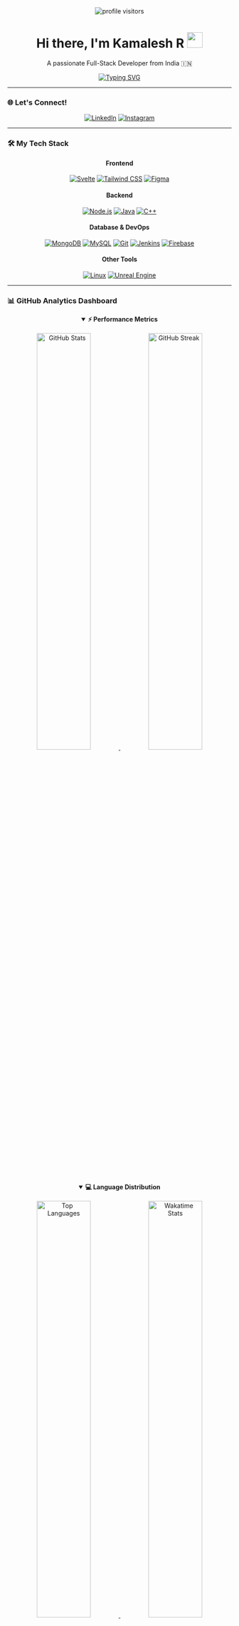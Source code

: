 <div align="center">
  <img src="https://komarev.com/ghpvc/?username=kamaleshranganathan&label=Profile%20Visitors&color=blueviolet&style=flat-square" alt="profile visitors" />
</div>

<div align="center">
  <h1>Hi there, I'm Kamalesh R <img src="https://media.giphy.com/media/hvRJCLFzcasrR4ia7z/giphy.gif" width="35px" /></h1>
  <p>A passionate Full-Stack Developer from India 🇮🇳</p>
  
  <a href="https://git.io/typing-svg">
    <img src="https://readme-typing-svg.herokuapp.com?font=Fira+Code&size=25&pause=1000&color=3397F7&center=true&vCenter=true&width=435&lines=Full+Stack+Developer;Always+Learning;Tech+Enthusiast;Building+the+Future" alt="Typing SVG" />
  </a>
</div>

---

### 🌐 Let's Connect!
<p align="center">
  <a href="https://www.linkedin.com/in/kamalesh--r/" target="_blank"><img src="https://img.shields.io/badge/LinkedIn-0077B5?style=for-the-badge&logo=linkedin&logoColor=white" alt="LinkedIn"></a>
  <a href="https://instagram.com/iamkamaleshr" target="_blank"><img src="https://img.shields.io/badge/Instagram-E4405F?style=for-the-badge&logo=instagram&logoColor=white" alt="Instagram"></a>
  </p>

---

### 🛠️ My Tech Stack

<div align="center">
  <h4><b>Frontend</b></h4>
  <p>
    <a href="https://svelte.dev/" target="_blank" rel="noreferrer"><img src="https://img.shields.io/badge/Svelte-4A4A55?style=for-the-badge&logo=svelte&logoColor=FF3E00" alt="Svelte"/></a>
    <a href="https://tailwindcss.com/" target="_blank" rel="noreferrer"><img src="https://img.shields.io/badge/Tailwind_CSS-38B2AC?style=for-the-badge&logo=tailwind-css&logoColor=white" alt="Tailwind CSS"/></a>
    <a href="https://www.figma.com/" target="_blank" rel="noreferrer"><img src="https://img.shields.io/badge/Figma-F24E1E?style=for-the-badge&logo=figma&logoColor=white" alt="Figma"/></a>
  </p>
  <h4><b>Backend</b></h4>
  <p>
    <a href="https://nodejs.org" target="_blank" rel="noreferrer"><img src="https://img.shields.io/badge/Node.js-339933?style=for-the-badge&logo=nodedotjs&logoColor=white" alt="Node.js"/></a>
    <a href="https://www.java.com" target="_blank" rel="noreferrer"><img src="https://img.shields.io/badge/Java-ED8B00?style=for-the-badge&logo=java&logoColor=white" alt="Java"/></a>
    <a href="https://www.cplusplus.com/" target="_blank" rel="noreferrer"><img src="https://img.shields.io/badge/C%2B%2B-00599C?style=for-the-badge&logo=cplusplus&logoColor=white" alt="C++"/></a>
  </p>
  <h4><b>Database & DevOps</b></h4>
  <p>
    <a href="https://www.mongodb.com/" target="_blank" rel="noreferrer"><img src="https://img.shields.io/badge/MongoDB-47A248?style=for-the-badge&logo=mongodb&logoColor=white" alt="MongoDB"/></a>
    <a href="https://www.mysql.com/" target="_blank" rel="noreferrer"><img src="https://img.shields.io/badge/MySQL-4479A1?style=for-the-badge&logo=mysql&logoColor=white" alt="MySQL"/></a>
    <a href="https://git-scm.com/" target="_blank" rel="noreferrer"><img src="https://img.shields.io/badge/Git-F05032?style=for-the-badge&logo=git&logoColor=white" alt="Git"/></a>
    <a href="https://www.jenkins.io" target="_blank" rel="noreferrer"><img src="https://img.shields.io/badge/Jenkins-D24939?style=for-the-badge&logo=jenkins&logoColor=white" alt="Jenkins"/></a>
    <a href="https://firebase.google.com/" target="_blank" rel="noreferrer"><img src="https://img.shields.io/badge/Firebase-FFCA28?style=for-the-badge&logo=firebase&logoColor=black" alt="Firebase"/></a>
  </p>
  <h4><b>Other Tools</b></h4>
  <p>
    <a href="https://www.linux.org/" target="_blank" rel="noreferrer"><img src="https://img.shields.io/badge/Linux-FCC624?style=for-the-badge&logo=linux&logoColor=black" alt="Linux"/></a>
    <a href="https://unrealengine.com/" target="_blank" rel="noreferrer"><img src="https://img.shields.io/badge/Unreal_Engine-313131?style=for-the-badge&logo=unrealengine&logoColor=white" alt="Unreal Engine"/></a>
  </p>
</div>

---

### 📊 GitHub Analytics Dashboard

<div align="center">
  
  <!-- Enhanced Stats Cards with Custom Themes -->
  <details open>
  <summary><b>⚡ Performance Metrics</b></summary>
  <br/>
  
  <a href="https://github.com/kamaleshranganathan">
    <img width="49%" src="https://github-readme-stats-sigma-five.vercel.app/api?username=kamaleshranganathan&show_icons=true&theme=radical&hide_border=true&bg_color=0D1117&title_color=F85D7F&icon_color=F8D866&text_color=C9D1D9&include_all_commits=true&count_private=true" alt="GitHub Stats" />
  </a>
  <a href="https://github.com/kamaleshranganathan">
    <img width="49%" src="https://github-readme-streak-stats.herokuapp.com/?user=kamaleshranganathan&theme=radical&hide_border=true&background=0D1117&stroke=F85D7F&ring=F85D7F&fire=F8D866&currStreakLabel=F8D866&currStreakNum=C9D1D9&sideLabels=C9D1D9&sideNums=F85D7F&dates=8B949E" alt="GitHub Streak" />
  </a>
  
  </details>
  
  <!-- Language Distribution -->
  <details open>
  <summary><b>💻 Language Distribution</b></summary>
  <br/>
  
  <a href="https://github.com/kamaleshranganathan">
    <img width="49%" src="https://github-readme-stats-sigma-five.vercel.app/api/top-langs/?username=kamaleshranganathan&layout=compact&theme=radical&hide_border=true&bg_color=0D1117&title_color=F85D7F&text_color=C9D1D9&langs_count=8" alt="Top Languages" />
  </a>
  <a href="https://github.com/kamaleshranganathan">
    <img width="49%" src="https://github-readme-stats.vercel.app/api/wakatime?username=kamaleshranganathan&theme=radical&hide_border=true&bg_color=0D1117&title_color=F85D7F&text_color=C9D1D9" alt="Wakatime Stats" />
  </a>
  
  </details>
  
  <!-- Contribution Graph -->
  <details open>
  <summary><b>📈 Contribution Activity</b></summary>
  <br/>
  
  <img width="100%" src="https://github-readme-activity-graph.vercel.app/graph?username=kamaleshranganathan&theme=react-dark&hide_border=true&bg_color=0D1117&color=F85D7F&line=F85D7F&point=F8D866&area=true&area_color=F85D7F" alt="Activity Graph" />
  
  </details>
  
  <!-- Trophy Section -->
  <details open>
  <summary><b>🏆 GitHub Achievements</b></summary>
  <br/>
  
  <img width="100%" src="https://github-profile-trophy.vercel.app/?username=kamaleshranganathan&theme=radical&no-frame=true&no-bg=false&margin-w=4&margin-h=4&column=7" alt="GitHub Trophies" />
  
  </details>
  
  <!-- Recent Activity -->
  <details open>
  <summary><b>⚡ Recent GitHub Activity</b></summary>
  <br/>
  
  <!--START_SECTION:activity-->
  1. 🎉 Merged PR in [kamaleshranganathan/project](https://github.com/kamaleshranganathan)
  2. 💪 Opened PR in [kamaleshranganathan/repo](https://github.com/kamaleshranganathan)
  3. ⭐ Starred [awesome-project/repo](https://github.com/kamaleshranganathan)
  4. 🗣 Commented on issue in [kamaleshranganathan/discussions](https://github.com/kamaleshranganathan)
  5. 🔧 Fixed bug in [kamaleshranganathan/app](https://github.com/kamaleshranganathan)
  <!--END_SECTION:activity-->
  
  </details>
  
  <!-- Metrics -->
  <details open>
  <summary><b>📊 Detailed Metrics</b></summary>
  <br/>
  
  <img width="100%" src="https://metrics.lecoq.io/kamaleshranganathan?template=classic&base.header=0&base.activity=0&base.community=0&base.repositories=0&base.metadata=0&achievements=1&achievements.threshold=C&achievements.secrets=true&achievements.display=detailed&achievements.limit=0&config.timezone=Asia%2FKolkata" alt="Metrics" />
  
  </details>
  
</div>

<!-- Profile Views Counter -->
<div align="center">
  <br/>
  <img src="https://profile-counter.glitch.me/kamaleshranganathan/count.svg" alt="Visitor Count" />
  <br/>
  <b>Thanks for visiting! 😊</b>
</div>

<!-- Snake Animation -->
<div align="center">
  <picture>
    <source media="(prefers-color-scheme: dark)" srcset="https://raw.githubusercontent.com/kamaleshranganathan/kamaleshranganathan/output/github-contribution-grid-snake-dark.svg">
    <source media="(prefers-color-scheme: light)" srcset="https://raw.githubusercontent.com/kamaleshranganathan/kamaleshranganathan/output/github-contribution-grid-snake.svg">
    <img alt="github contribution grid snake animation" src="https://raw.githubusercontent.com/kamaleshranganathan/kamaleshranganathan/output/github-contribution-grid-snake.svg">
  </picture>
</div>

---
